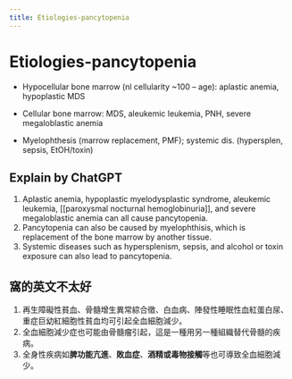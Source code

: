 ```yaml
---
title: Etiologies-pancytopenia
---
```

# Etiologies-pancytopenia

* Hypocellular bone marrow (nl cellularity ~100 – age): aplastic anemia, hypoplastic MDS

* Cellular bone marrow: MDS, aleukemic leukemia, PNH, severe megaloblastic anemia

* Myelophthesis (marrow replacement, PMF); systemic dis. (hypersplen, sepsis, EtOH/toxin)


## Explain by ChatGPT


1. Aplastic anemia, hypoplastic myelodysplastic syndrome, aleukemic leukemia, [[paroxysmal nocturnal hemoglobinuria]], and severe megaloblastic anemia can all cause pancytopenia.
2. Pancytopenia can also be caused by myelophthisis, which is replacement of the bone marrow by another tissue.
3. Systemic diseases such as hypersplenism, sepsis, and alcohol or toxin exposure can also lead to pancytopenia.

## 窩的英文不太好

1. 再生障礙性貧血、骨髓增生異常綜合徵、白血病、陣發性睡眠性血紅蛋白尿、重症巨幼紅細胞性貧血均可引起全血細胞減少。
2. 全血細胞減少症也可能由骨髓瘤引起，這是一種用另一種組織替代骨髓的疾病。
3. 全身性疾病如**脾功能亢進**、**敗血症**、**酒精或毒物接觸**等也可導致全血細胞減少。
